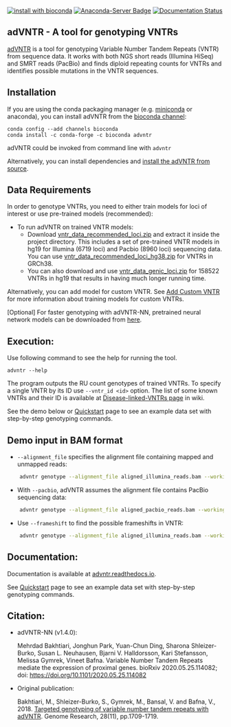 [![install with bioconda](https://img.shields.io/badge/install%20with-bioconda-brightgreen.svg?style=flat-square)](http://bioconda.github.io/recipes/advntr/README.html)
[![Anaconda-Server Badge](https://anaconda.org/bioconda/advntr/badges/downloads.svg)](https://anaconda.org/bioconda/advntr)
[![Documentation Status](https://readthedocs.org/projects/pip/badge/?version=stable)](http://pip.pypa.io/en/stable/?badge=stable)

adVNTR - A tool for genotyping VNTRs
------------------------------------
[adVNTR](https://github.com/mehrdadbakhtiari/adVNTR/) is a tool for genotyping Variable Number Tandem Repeats (VNTR)
from sequence data. It works with both NGS short reads (Illumina HiSeq) and SMRT reads (PacBio) and finds
diploid repeating counts for VNTRs and identifies possible mutations in the VNTR sequences.

Installation
------------
If you are using the conda packaging manager (e.g. [miniconda](https://docs.conda.io/en/latest/miniconda.html) or anaconda),
you can install adVNTR from the [bioconda  channel](https://bioconda.github.io/):

    conda config --add channels bioconda
    conda install -c conda-forge -c bioconda advntr

adVNTR could be invoked from command line with ``advntr``

Alternatively, you can install dependencies and [install the adVNTR from source](http://advntr.readthedocs.io/en/latest/installation.html#install-from-source-not-recommended).


Data Requirements
-----------------
In order to genotype VNTRs, you need to either train models for loci of interest or use pre-trained models (recommended):
* To run adVNTR on trained VNTR models:
    - Download [vntr_data_recommended_loci.zip](https://cseweb.ucsd.edu/~mbakhtia/adVNTR/vntr_data_recommended_loci.zip)
    and extract it inside the project directory. This includes a set of pre-trained VNTR models in hg19 for Illumina (6719 loci)
    and Pacbio (8960 loci) sequencing data. You can use [vntr_data_recommended_loci_hg38.zip](https://cseweb.ucsd.edu/~mbakhtia/adVNTR/vntr_data_recommended_loci_hg38.zip) for VNTRs in GRCh38.
    - You can also download and use [vntr_data_genic_loci.zip](https://cseweb.ucsd.edu/~mbakhtia/adVNTR/vntr_data_genic_loci.zip)
    for 158522 VNTRs in hg19 that results in having much longer running time.

Alternatively, you can add model for custom VNTR. See [Add Custom VNTR](http://advntr.readthedocs.io/en/latest/tutorial.html#add-custom-vntr-label) for more information about training models for custom VNTRs.

[Optional] For faster genotyping with adVNTR-NN, pretrained neural network models can be downloaded from [here](https://drive.google.com/drive/folders/1xeIoaE_iX4JojfKjlUkqXQ0iONPR5Zax?usp=sharing).

Execution:
----------
Use following command to see the help for running the tool.

    advntr --help

The program outputs the RU count genotypes of trained VNTRs. To specify a single VNTR by its ID use ``--vntr_id <id>`` option.
The list of some known VNTRs and their ID is available at [Disease-linked-VNTRs page](https://github.com/mehrdadbakhtiari/adVNTR/wiki/Disease-linked-VNTRs) in wiki.

See the demo below or [Quickstart](http://advntr.readthedocs.io/en/latest/quickstart.html) page to see an example
data set with step-by-step genotyping commands.

Demo input in BAM format
------------------------
* ``--alignment_file`` specifies the alignment file containing mapped and unmapped reads:

```sh
    advntr genotype --alignment_file aligned_illumina_reads.bam --working_directory ./log_dir/
```

* With ``--pacbio``, adVNTR assumes the alignment file contains PacBio sequencing data:

```sh
    advntr genotype --alignment_file aligned_pacbio_reads.bam --working_directory ./log_dir/ --pacbio
```

* Use ``--frameshift`` to find the possible frameshifts in VNTR:

```sh
    advntr genotype --alignment_file aligned_illumina_reads.bam --working_directory ./log_dir/ --frameshift
```

Documentation:
--------------
Documentation is available at [advntr.readthedocs.io](http://advntr.readthedocs.io).

See [Quickstart](http://advntr.readthedocs.io/en/latest/quickstart.html) page to see an example data set with step-by-step genotyping commands.

Citation:
---------
- adVNTR-NN (v1.4.0):

    Mehrdad Bakhtiari, Jonghun Park, Yuan-Chun Ding, Sharona Shleizer-Burko, Susan L. Neuhausen, Bjarni V. Halldorsson, Kari Stefansson, Melissa Gymrek, Vineet Bafna. Variable Number Tandem Repeats mediate the expression of proximal genes. bioRxiv 2020.05.25.114082; doi: https://doi.org/10.1101/2020.05.25.114082

- Original publication:

    Bakhtiari, M., Shleizer-Burko, S., Gymrek, M., Bansal, V. and Bafna, V., 2018. [Targeted genotyping of variable number tandem repeats with adVNTR](https://genome.cshlp.org/content/28/11/1709). Genome Research, 28(11), pp.1709-1719.
